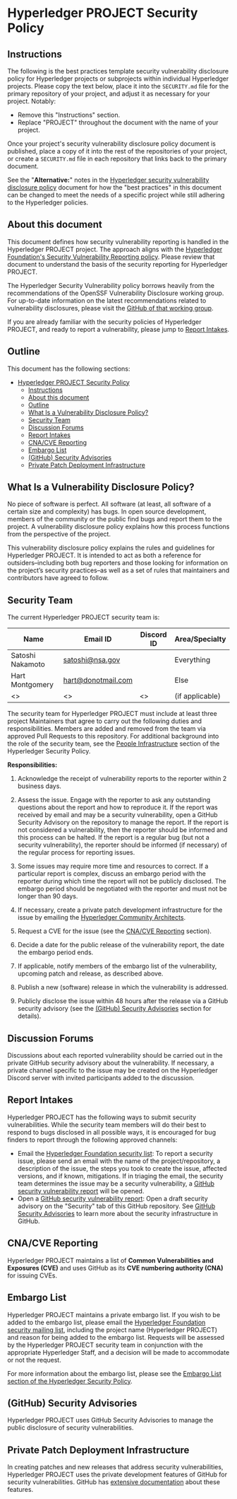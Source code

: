 # Hyperledger PROJECT Security Policy

## Instructions

The following is the best practices template security vulnerability disclosure
policy for Hyperledger projects or subprojects within individual Hyperledger
projects. Please copy the text below, place it into the `SECURITY.md` file for
the primary repository of your project, and adjust it as necessary for your
project. Notably:

* Remove this "Instructions" section.
* Replace "PROJECT" throughout the document with the name of your project.

Once your project's security vulnerability disclosure policy document is
published, place a copy of it into the rest of the repositories of your project, or
create a `SECURITY.md` file in each repository that links back to the primary
document.

See the "**Alternative:**" notes in the [Hyperledger security vulnerability
disclosure policy] document for how the "best practices" in this document can be
changed to meet the needs of a specific project while still adhering to the
Hyperledger policies.

[Hyperledger security vulnerability disclosure policy]: /governing-documents/security.md

## About this document

This document defines how security vulnerability reporting is handled in the
Hyperledger PROJECT project. The approach aligns with the [Hyperledger
Foundation's Security Vulnerability Reporting
policy](https://tac.lfdecentralizedtrust.org/governing-documents/security.html). Please
review that document to understand the basis of the security reporting for
Hyperledger PROJECT.

The Hyperledger Security Vulnerability policy borrows heavily from the
recommendations of the OpenSSF Vulnerability Disclosure working group. For
up-to-date information on the latest recommendations related to vulnerability
disclosures, please visit the [GitHub of that working
group](https://github.com/ossf/wg-vulnerability-disclosures).

If you are already familiar with the security policies of Hyperledger PROJECT, and
ready to report a vulnerability, please jump to [Report
Intakes](#report-intakes).

## Outline

This document has the following sections:

- [Hyperledger PROJECT Security Policy](#hyperledger-project-security-policy)
  - [Instructions](#instructions)
  - [About this document](#about-this-document)
  - [Outline](#outline)
  - [What Is a Vulnerability Disclosure Policy?](#what-is-a-vulnerability-disclosure-policy)
  - [Security Team](#security-team)
  - [Discussion Forums](#discussion-forums)
  - [Report Intakes](#report-intakes)
  - [CNA/CVE Reporting](#cnacve-reporting)
  - [Embargo List](#embargo-list)
  - [(GitHub) Security Advisories](#github-security-advisories)
  - [Private Patch Deployment Infrastructure](#private-patch-deployment-infrastructure)

## What Is a Vulnerability Disclosure Policy?

No piece of software is perfect. All software (at least, all software of a
certain size and complexity) has bugs. In open source development, members of
the community or the public find bugs and report them to the project. A
vulnerability disclosure policy explains how this process functions from the
perspective of the project.

This vulnerability disclosure policy explains the rules and guidelines for
Hyperledger PROJECT. It is intended to act as both a reference for
outsiders–including both bug reporters and those looking for information on the
project’s security practices–as well as a set of rules that maintainers and
contributors have agreed to follow.

## Security Team

The current Hyperledger PROJECT security team is:

| Name             | Email ID           | Discord ID | Area/Specialty  |
| ---------------- | ------------------ | ---------- | --------------- |
| Satoshi Nakamoto | satoshi@nsa.gov    |            | Everything      |
| Hart Montgomery  | hart@donotmail.com |            | Else            |
| <>               | <>                 | <>         | (if applicable) |

The security team for Hyperledger PROJECT must include at least three project
Maintainers that agree to carry out the following duties and responsibilities.
Members are added and removed from the team via approved Pull Requests to this
repository. For additional background into the role of the security team, see
the [People Infrastructure] section of the Hyperledger Security Policy.

[People Infrastructure]: https://tac.lfdecentralizedtrust.org/governing-documents/security.html#people-infrastructure

**Responsibilities:**

1. Acknowledge the receipt of vulnerability reports to the reporter within 2
   business days.

2. Assess the issue. Engage with the reporter to ask any outstanding questions
about the report and how to reproduce it. If the report was received by email
and may be a security vulnerability, open a GitHub Security Advisory on the
repository to manage the report. If the report is not considered a
vulnerability, then the reporter should be informed and this process can be
halted. If the report is a regular bug (but not a security vulnerability), the
reporter should be informed (if necessary) of the regular process for reporting
issues.

3. Some issues may require more time and resources to correct. If a particular
report is complex, discuss an embargo period with the reporter during which
time the report will not be publicly disclosed. The embargo period should be
negotiated with the reporter and must not be longer than 90 days.

4. If necessary, create a private patch development infrastructure for the issue
   by emailing the [Hyperledger Community Architects].

[Hyperledger Community Architects]: mailto:community-architects@hyperledger.org

5. Request a CVE for the issue (see the [CNA/CVE Reporting](#cnacve-reporting)
   section).

6. Decide a date for the public release of the vulnerability report, the date
   the embargo period ends.

7. If applicable, notify members of the embargo list of the vulnerability,
upcoming patch and release, as described above.

8. Publish a new (software) release in which the vulnerability is addressed.

9. Publicly disclose the issue within 48 hours after the release via a
GitHub security advisory (see the [(GitHub) Security
Advisories](#github-security-advisories) section for details).

## Discussion Forums

Discussions about each reported vulnerability should be carried out in the
private GitHub security advisory about the vulnerability. If necessary, a private
channel specific to the issue may be created on the Hyperledger Discord server
with invited participants added to the discussion.

## Report Intakes

Hyperledger PROJECT has the following ways to submit security
vulnerabilities. While the security team members will do their best to
respond to bugs disclosed in all possible ways, it is encouraged for bug
finders to report through the following approved channels:

- Email the [Hyperledger Foundation security
list](mailto:security@lists.hyperledger.org): To report a security issue, please
send an email with the name of the project/repository, a description of the issue, the
steps you took to create the issue, affected versions, and if known,
mitigations. If in triaging the email, the security team determines the issue may be
a security vulnerability, a [GitHub security vulnerability report] will be
opened.
- Open a [GitHub security vulnerability report]: Open a draft security advisory
on the "Security" tab of this GitHub repository. See [GitHub Security
Advisories](#github-security-advisories) to learn more about the security
infrastructure in GitHub.

[GitHub security vulnerability report]: https://docs.github.com/en/code-security/security-advisories/guidance-on-reporting-and-writing/privately-reporting-a-security-vulnerability

## CNA/CVE Reporting

Hyperledger PROJECT maintains a list of **Common Vulnerabilities and Exposures
(CVE)** and uses GitHub as its **CVE numbering authority (CNA)** for issuing
CVEs.

## Embargo List

Hyperledger PROJECT maintains a private embargo list. If you wish to
be added to the embargo list, please email the [Hyperledger Foundation security
mailing list](mailto:security@lists.hyperledger.org), including the project name
(Hyperledger PROJECT) and reason for being added to the embargo list. Requests
will be assessed by the Hyperledger PROJECT security team in conjunction with the
appropriate Hyperledger Staff, and a decision will be made to accommodate or not
the request.

For more information about the embargo list, please see the [Embargo List
section of the Hyperledger Security
Policy](https://tac.lfdecentralizedtrust.org/governing-documents/security.html#embargo-list).

## (GitHub) Security Advisories

Hyperledger PROJECT uses GitHub Security Advisories to manage the public
disclosure of security vulnerabilities.

## Private Patch Deployment Infrastructure

In creating patches and new releases that address security vulnerabilities,
Hyperledger PROJECT uses the private development features of GitHub for security
vulnerabilities. GitHub has [extensive
documentation](https://docs.github.com/en/code-security/security-advisories/repository-security-advisories)
about these features.
